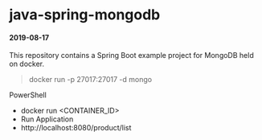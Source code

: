 # java-spring-mongodb
#### 2019-08-17 

This repository contains a Spring Boot example project for MongoDB held on docker.


 > docker run -p 27017:27017 -d mongo


PowerShell 
* docker run <CONTAINER_ID>
* Run Application
* http://localhost:8080/product/list

